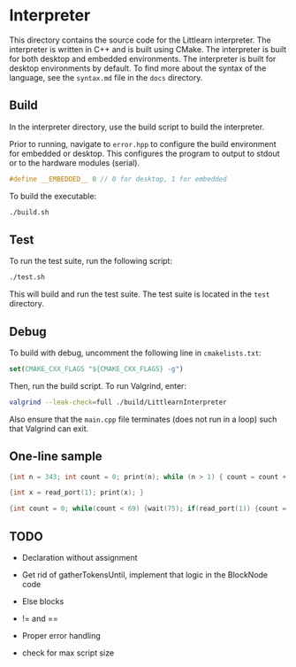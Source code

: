 # Interpreter

This directory contains the source code for the Littlearn interpreter. The interpreter is written in C++ and is built using CMake. The interpreter is built for both desktop and embedded environments. The interpreter is built for desktop environments by default. To find more about the syntax of the language, see the `syntax.md` file in the `docs` directory.

## Build


In the interpreter directory, use the build script to build the interpreter.

Prior to running, navigate to `error.hpp` to configure the build environment for embedded or desktop. This configures the program to output to stdout or to the hardware modules (serial).

```cpp
#define __EMBEDDED__ 0 // 0 for desktop, 1 for embedded
```

To build the executable:

```bash
./build.sh
```

## Test

To run the test suite, run the following script:

```bash
./test.sh
```

This will build and run the test suite. The test suite is located in the `test` directory.

## Debug

To build with debug, uncomment the following line in `cmakelists.txt`:

```cmake
set(CMAKE_CXX_FLAGS "${CMAKE_CXX_FLAGS} -g")
```

Then, run the build script. To run Valgrind, enter:

```bash
valgrind --leak-check=full ./build/LittlearnInterpreter
```

Also ensure that the `main.cpp` file terminates (does not run in a loop) such that Valgrind can exit.

## One-line sample

```c
{int n = 343; int count = 0; print(n); while (n > 1) { count = count + 1; int temp = n % 2; if (temp - 1) { n = n / 2; } if (temp) { n = 3 * n; n = n + 1; } print_seven_segment(n); wait(5); } print_seven_segment(count); }
```

```c
{int x = read_port(1); print(x); }
```

```c
{int count = 0; while(count < 69) {wait(75); if(read_port(1)) {count = count + 1; print_seven_segment(count); write_port(2,1); int tmp = count % 2; if(tmp){write_port(2,1);} if(1-tmp){write_port(2,0);}}}}
```




## TODO

* Declaration without assignment
* Get rid of gatherTokensUntil, implement that logic in the BlockNode code
* Else blocks
* != and ==

* Proper error handling

* check for max script size


  
